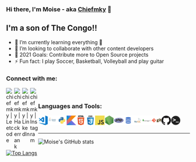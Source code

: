 ### Hi there, I'm Moise - aka [Chiefmky][linkedin] 👋

## I'm a son of The Congo!!

- 🌱 I’m currently learning everything 🤣
- 👯 I’m looking to collaborate with other content developers
- 🥅 2021 Goals: Contribute more to Open Source projects
- ⚡ Fun fact: I play Soccer, Basketball, Volleyball and play guitar


### Connect with me:

[<img align="left" alt="chiefmky | Leetcode" width="22px" src="https://cdn.jsdelivr.net/npm/simple-icons@4.22.0/icons/leetcode.svg" />][leetcode]
[<img align="left" alt="chiefmky | Hackerrank" width="22px" src="https://cdn.jsdelivr.net/npm/simple-icons@4.22.0/icons/hackerrank.svg" />][hackerrank]
[<img align="left" alt="chiefmky | LinkedIn" width="22px" src="https://cdn.jsdelivr.net/npm/simple-icons@4.22.0/icons/linkedin.svg" />][linkedin]
[<img align="left" alt="chiefmky | Instagram" width="22px" src="https://cdn.jsdelivr.net/npm/simple-icons@4.22.0/icons/instagram.svg" />][instagram]

<br />

### Languages and Tools:

[<img align="left" alt="Visual Studio Code" width="26px" src="https://raw.githubusercontent.com/github/explore/80688e429a7d4ef2fca1e82350fe8e3517d3494d/topics/visual-studio-code/visual-studio-code.png" />][linkedin]
[<img align="left" alt="Java" width="26px" src="https://raw.githubusercontent.com/github/explore/80688e429a7d4ef2fca1e82350fe8e3517d3494d/topics/java/java.png" />][linkedin]
[<img align="left" alt="Python" width="26px" src="https://raw.githubusercontent.com/github/explore/80688e429a7d4ef2fca1e82350fe8e3517d3494d/topics/python/python.png" />][linkedin]
[<img align="left" alt="Kotlin" width="26px" src="https://raw.githubusercontent.com/github/explore/80688e429a7d4ef2fca1e82350fe8e3517d3494d/topics/kotlin/kotlin.png" />][linkedin]
[<img align="left" alt="HTML5" width="26px" src="https://raw.githubusercontent.com/github/explore/80688e429a7d4ef2fca1e82350fe8e3517d3494d/topics/html/html.png" />][linkedin]
[<img align="left" alt="CSS3" width="26px" src="https://raw.githubusercontent.com/github/explore/80688e429a7d4ef2fca1e82350fe8e3517d3494d/topics/css/css.png" />][linkedin]
[<img align="left" alt="JavaScript" width="26px" src="https://raw.githubusercontent.com/github/explore/80688e429a7d4ef2fca1e82350fe8e3517d3494d/topics/javascript/javascript.png" />][linkedin]
[<img align="left" alt="Node.js" width="26px" src="https://raw.githubusercontent.com/github/explore/80688e429a7d4ef2fca1e82350fe8e3517d3494d/topics/nodejs/nodejs.png" />][linkedin]
[<img align="left" alt="PHP" width="26px" src="https://raw.githubusercontent.com/github/explore/80688e429a7d4ef2fca1e82350fe8e3517d3494d/topics/php/php.png" />][linkedin]
[<img align="left" alt="SQL" width="26px" src="https://raw.githubusercontent.com/github/explore/80688e429a7d4ef2fca1e82350fe8e3517d3494d/topics/sql/sql.png" />][linkedin]
[<img align="left" alt="MySQL" width="26px" src="https://raw.githubusercontent.com/github/explore/80688e429a7d4ef2fca1e82350fe8e3517d3494d/topics/mysql/mysql.png" />][linkedin]
[<img align="left" alt="MongoDB" width="26px" src="https://raw.githubusercontent.com/github/explore/80688e429a7d4ef2fca1e82350fe8e3517d3494d/topics/mongodb/mongodb.png" />][linkedin]
[<img align="left" alt="Git" width="26px" src="https://raw.githubusercontent.com/github/explore/80688e429a7d4ef2fca1e82350fe8e3517d3494d/topics/git/git.png" />][linkedin]
[<img align="left" alt="GitHub" width="26px" src="https://raw.githubusercontent.com/github/explore/78df643247d429f6cc873026c0622819ad797942/topics/github/github.png" />][linkedin]
[<img align="left" alt="Terminal" width="26px" src="https://raw.githubusercontent.com/github/explore/80688e429a7d4ef2fca1e82350fe8e3517d3494d/topics/terminal/terminal.png" />][linkedin]

<br />
<br />

---

  ![Moise's GitHub stats](https://github-readme-stats.vercel.app/api?username=chiefmky&show_icons=true&theme=radical)


  [![Top Langs](https://github-readme-stats.vercel.app/api/top-langs/?username=chiefmky&layout=compact&langs_count=10)](https://github.com/chiefmky/github-readme-stats)


[leetcode]: http://leetcode.com/chiefmky/ 
[hackerrank]: http://hackerrank.com/mosesmokoy
[instagram]: https://www.instagram.com/realchiefmky/
[linkedin]: https://www.linkedin.com/in/moise-mokoy-6106799b/